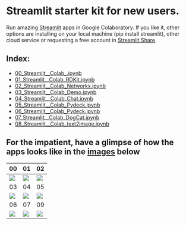 # Streamlit starter kit for new users. 
Run amazing [Streamlit](https://www.streamlit.io/) apps in Google Colaboratory. 
If you like it, other options are installing on your local machine (pip install streamlit), other cloud service or requesting a free account in [Streamlit Share](https://www.streamlit.io/sharing).


## Index:
- [00_Streamlit__Colab_.ipynb](https://github.com/napoles-uach/streamlit_apps/blob/main/Streamlit_Colab/00_Streamlit__Colab_.ipynb)
- [01_Streamlit__Colab_RDKit.ipynb](https://github.com/napoles-uach/streamlit_apps/blob/check_colab/Streamlit_Colab/01_Streamlit__Colab_RDKit.ipynb)
- [02_Streamlit__Colab_Networkx.ipynb](https://github.com/napoles-uach/streamlit_apps/blob/main/Streamlit_Colab/02_Streamlit__Colab_Networkx.ipynb)
- [03_Streamlit__Colab_Demo.ipynb](https://github.com/napoles-uach/streamlit_apps/blob/main/Streamlit_Colab/02_Streamlit__Colab_Demo.ipynb)
- [04_Streamlit__Colab_Chat.ipynb](https://github.com/napoles-uach/streamlit_apps/blob/main/Streamlit_Colab/02_Streamlit__Colab_Chat.ipynb)
- [05_Streamlit__Colab_Pydeck.ipynb](https://github.com/napoles-uach/streamlit_apps/blob/main/Streamlit_Colab/05_Streamlit__Colab_Pydeck.ipynb)
- [06_Streamlit__Colab_Pydeck.ipynb](https://github.com/napoles-uach/streamlit_apps/blob/main/Streamlit_Colab/06_Streamlit__Colab_BrainTumor.ipynb)
- [07_Streamlit__Colab_DogCat.ipynb](https://github.com/napoles-uach/streamlit_apps/blob/main/Streamlit_Colab/07_Streamlit__Colab_DogCat.ipynb)
- [08_Streamlit__Colab_text2image.ipynb](https://github.com/napoles-uach/streamlit_apps/blob/main/Streamlit_Colab/08_Streamlit__Colab_text2image.ipynb)
## For the impatient, have a glimpse of how the apps looks like in the [images](https://github.com/napoles-uach/streamlit_apps/tree/main/Streamlit_Colab/Images) below
00 | 01 | 02  |
----|----|----|
![](https://github.com/napoles-uach/streamlit_apps/blob/main/Streamlit_Colab/Images/00.png) | ![](https://github.com/napoles-uach/streamlit_apps/blob/main/Streamlit_Colab/Images/01.png) | ![](https://github.com/napoles-uach/streamlit_apps/blob/main/Streamlit_Colab/Images/02.png)
03 | 04 | 05  |
![](https://github.com/napoles-uach/streamlit_apps/blob/main/Streamlit_Colab/Images/03.png) | ![](https://github.com/napoles-uach/streamlit_apps/blob/main/Streamlit_Colab/Images/04.png) | ![](https://github.com/napoles-uach/streamlit_apps/blob/main/Streamlit_Colab/Images/05.png)
06 | 07 | 09  |
![](https://github.com/napoles-uach/streamlit_apps/blob/main/Streamlit_Colab/Images/06.png) | ![](https://github.com/napoles-uach/streamlit_apps/blob/main/Streamlit_Colab/Images/07.png) | ![](https://github.com/napoles-uach/streamlit_apps/blob/main/Streamlit_Colab/Images/09.png)


